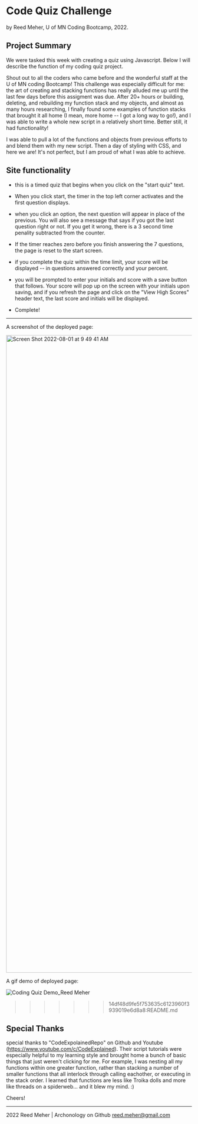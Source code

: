 # Code Quiz Challenge
by Reed Meher, U of MN Coding Bootcamp, 2022.

## Project Summary

We were tasked this week with creating a quiz using Javascript. Below I will describe the function of my coding quiz project.  

Shout out to all the coders who came before and the wonderful staff at the U of MN coding Bootcamp! This challenge was especially difficult for me: the art of creating and stacking functions has really alluded me up until the last few days before this assigment was due.  After 20+ hours or building, deleting, and rebuilding my function stack and my objects, and almost as many hours researching, I finally found some examples of function stacks that brought it all home (I mean, more home -- I got a long way to go!), and I was able to write a whole new script in a relatively short time. Better still, it had functionality!

I was able to pull a lot of the functions and objects from previous efforts to and blend them with my new script.  Then a day of styling with CSS, and here we are! It's not perfect, but I am proud of what I was able to achieve.  

## Site functionality

- this is a timed quiz that begins when you click on the "start quiz" text.

- When you click start, the timer in the top left corner activates and the first question displays. 

- when you click an option, the next question will appear in place of the previous. You will also see a message that says if you got the last question right or not. If you get it wrong, there is a 3 second time penality subtracted from the counter.

- If the timer reaches zero before you finish answering the 7 questions, the page is reset to the start screen.

- if you complete the quiz within the time limit, your score will be displayed -- in questions answered correctly and your percent. 

- you will be prompted to enter your initials and score with a save button that follows. Your score will pop up on the screen with your initials upon saving, and if you refresh the page and click on the "View High Scores" header text, the last score and initials will be displayed. 

- Complete!
------------
A screenshot of the deployed page:

<img width="1728" alt="Screen Shot 2022-08-01 at 9 49 41 AM" src="https://user-images.githubusercontent.com/107374664/182177005-c45a2b4d-18e8-441b-b17c-9bac8509c763.png">

A gif demo of deployed page:

![Coding Quiz Demo_Reed Meher](https://user-images.githubusercontent.com/107374664/182177146-da019d21-4fb5-4b9c-ae0f-54b99765803a.gif)

>>>>>>> 14df48d9fe5f753635c6123960f3939019e6d8a8:README.md

## Special Thanks

special thanks to "CodeExpolainedRepo" on Github and Youtube (https://www.youtube.com/c/CodeExplained).  Their script tutorials were especially helpful to my learning style and brought home a bunch of basic things that just weren't clicking for me. For example, I was nesting all my functions within one greater function, rather than stacking a number of smaller functions that all interlock through calling eachother, or executing in the stack order. I learned that functions are less like Troika dolls and more like threads on a spiderweb... and it blew my mind. :)

Cheers!

---

2022 Reed Meher | Archonology on Github
reed.meher@gmail.com
